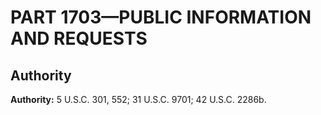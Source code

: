 # PART 1703—PUBLIC INFORMATION AND REQUESTS


## Authority

**Authority:** 5 U.S.C. 301, 552; 31 U.S.C. 9701; 42 U.S.C. 2286b.


